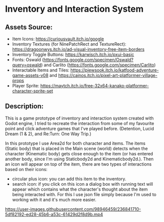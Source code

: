 # Inventory and Interaction System

## Assets Source:

- Item Icons: https://curiousvault.itch.io/google
- Inventory Textures (for NinePatchRect and TextureRect): https://dragoonwys.itch.io/ad-visual-inventory-free-item-borders
- Inventory Toggle Buttons: https://karwisch.itch.io/pxui-basic
- Fonts: Oswald (https://fonts.google.com/specimen/Oswald?query=oswald) and Carlito (https://fonts.google.com/specimen/Carlito)
- Interactable Items and Tiles: https://piewsook.itch.io/katfood-adventure-game-assets-v08 and https://cainos.itch.io/pixel-art-platformer-village-props
- Player Sprite: https://maytch.itch.io/free-32x64-kanako-platformer-character-sprite-set

## Description:

This is a game prototype of inventory and interaction system created with Godot engine, I tried to recreate the interaction from some of my favourite point and click adventure games that I've played before. (Detention, Lucid Dream (1 & 2), and Re:Turn: One Way Trip.)

In this prototype I use Area2d for both character and items. The items (Static body) that is placed in the Main scene (world) detects when the character (Kinematic body) gets close enough to the item (or has entered another body, since I'm using Staticbody2d and Kinematicbody2d.). Then an icon will appear on top of the item, there are two types of interactions based on their icons:

- circular plus icon: you can add this item to the inventory.
- search icon: if you click on this icon a dialog box with running text will appear which contains what the character's thought about the item being interacted with. For this I use json file simply because I'm used to working with it and it's much more easier.

https://user-images.githubusercontent.com/98946459/236841710-5df82192-ed28-45b6-a53c-61429d2f8d9b.mp4



